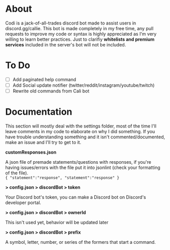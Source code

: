 # About
Codi is a jack-of-all-trades discord bot made to assist users in discord.gg/callie. 
This bot is made completely in my free time, any pull requests to improve my code or syntax is highly appreciated as I'm very willing to learn better practices.
Just to clarifiy **whitelists and premium services** included in the server's bot will not be included.

# To Do
- [ ] Add paginated help command
- [ ] Add Social update notifier (twitter/reddit/instagram/youtube/twitch)
- [ ] Rewrite old commands from Cali bot

# Documentation
This section will mostly deal with the settings folder, most of the time I'll leave comments in my code to elaborate on why I did something. 
If you have trouble understanding something and it isn't commented/documented, make an issue and I'll try to get to it. 

**customResponses.json**

A json file of premade statements/questions with responses, if you're having issues/errors with the file put it into jsonlint (check your formatting of the file).  
`
{
  "statement":"response",
  "statement":"response"
}
`

**> config.json > discordBot > token**

Your Discord bot's token, you can make a Discord bot on Discord's developer portal.

**> config.json > discordBot > ownerId**

This isn't used yet, behavior will be updated later

**> config.json > discordBot > prefix**

A symbol, letter, number, or series of the formers that start a command. 
